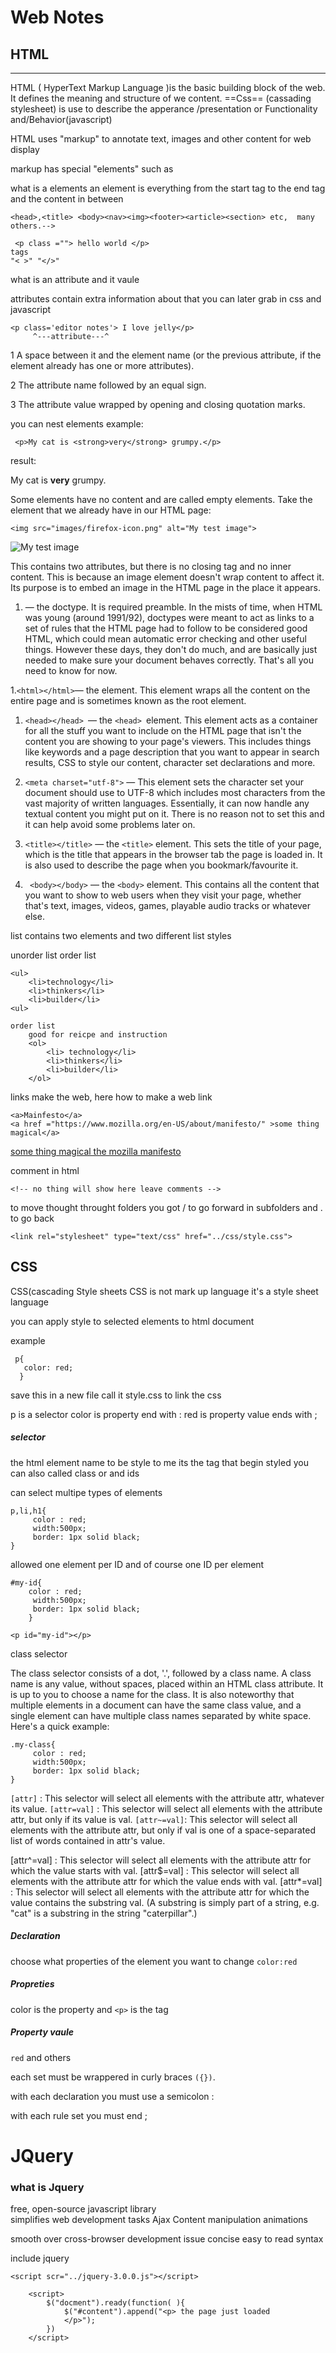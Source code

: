 # Web Notes
## HTML 
***

 HTML ( HyperText Markup Language )is the basic building block of  the web. It defines  the meaning and structure of we content. ==Css== (cassading stylesheet) is use to describe the apperance /presentation  or Functionality and/Behavior(javascript)
 
 HTML uses "markup" to annotate text, images and other content for web display 
 
markup has special "elements" such as
  
 what is a elements
  an element is  everything from the start tag to the  end tag and the content in between
  
 	<head>,<title> <body><nav><img><footer><article><section> etc, 	many others.-->

	 <p class =""> hello world </p>
 	tags 
 	"< >" "</>" 
 
 what is an attribute and it vaule
  	
 attributes contain extra information about
 that you can later grab in css and javascript
 
   	<p class='editor notes'> I love jelly</p>
   	     ^---attribute---^
   	     
  1  A space between it and the element name (or the previous attribute, if the element already has one or more attributes).

 2 The attribute name followed by an equal sign.
 
 3 The attribute value wrapped by opening and   closing quotation marks.
 
  you can nest elements
  example:
  
 	 <p>My cat is <strong>very</strong> grumpy.</p>
result:
 <p>My cat is <strong>very</strong> grumpy.</p>
 
 
Some elements have no content and are called empty elements. Take the <img> element that we already have in our HTML page:

	<img src="images/firefox-icon.png" alt="My test image">

<img src="images/firefox-icon.png" alt="My test image">

This contains two attributes, but there is no closing </img> tag and no inner content. This is because an image element doesn't wrap content to affect it. Its purpose is to embed an image in the HTML page in the place it appears.


1. <!DOCTYPE html> — the doctype. It is required preamble. In the mists of time, when HTML was young (around 1991/92), doctypes were meant to act as links to a set of rules that the HTML page had to follow to be considered good HTML, which could mean automatic error checking and other useful things. However these days, they don't do much, and are basically just needed to make sure your document behaves correctly. That's all you need to know for now.

1.` <html></html> `— the <html> element. This element wraps all the content on the entire page and is sometimes known as the root element.

1.  `<head></head> `— the  `<head> `element. This element acts as a container for all the stuff you want to include on the HTML page that isn't the content you are showing to your page's viewers. This includes things like keywords and a page description that you want to appear in search results, CSS to style our content, character set declarations and more.

1. `<meta charset="utf-8">` — This element sets the character set your document should use to UTF-8 which includes most characters from the vast majority of written languages. Essentially, it can now handle any textual content you might put on it. There is no reason not to set this and it can help avoid some problems later on.

1. `<title></title>` — the `<title>` element. This sets the title of your page, which is the title that appears in the browser tab the page is loaded in. It is also used to describe the page when you bookmark/favourite it.

1. ` <body></body>` — the `<body>` element. This contains all the content that you want to show to web users when they visit your page, whether that's text, images, videos, games, playable audio tracks or whatever else.

list  contains two elements 
and two different list styles
 
 unorder list order list
 
 	<ul>
 		<li>technology</li>
 		<li>thinkers</li>
 		<li>builder</li>
 	<ul> 
 	
 	order list 
 		good for reicpe and instruction 
 		<ol>
 			<li> technology</li>
 			<li>thinkers</li>
 			<li>builder</li>
 		</ol>
 		
 		
 links make the web,
 here how to make a web link
 
 	<a>Mainfesto</a>
 	<a href ="https://www.mozilla.org/en-US/about/manifesto/" >some thing magical</a>

<a href ="https://www.mozilla.org/en-US/about/manifesto/" >some thing magical the mozilla manifesto</a>

comment in html  

	<!-- no thing will show here leave comments -->

to move thought  throught folders 
you got  / to go forward in subfolders
 and  . to go back 
 
 	<link rel="stylesheet" type="text/css" href="../css/style.css">
 	
 

## CSS
 
 CSS(cascading Style sheets
 CSS is not  mark up language it's
 a style sheet language
 
  you can apply style to selected elements
  to html document 
  
  example 
  
	 p{
	   color: red;
	  }

 save this in a new file  call it style.css 
 to link the css
  <link href="styles/styles.css" rel="stylesheet">
  
  p is a selector
  color is property end with :
  red is  property value  ends with  ;
  
##### selector 
  the html element name  to be style 
  to me its the tag that begin styled
   you can also called class  or and ids
   
   can select multipe types of elements
	
	p,li,h1{
		 color : red;
		 width:500px;
		 border: 1px solid black;
	}   
allowed one element per ID and of course one ID per element
 
 	#my-id{
	 	color : red;
		 width:500px;
		 border: 1px solid black;
		} 
	
	<p id="my-id"></p>

class selector 

The class selector consists of a dot, '.', followed by a class name. A class name is any value, without spaces, placed within an HTML class attribute. It is up to you to choose a name for the class. It is also noteworthy that multiple elements in a document can have the same class value, and a single element can have multiple class names separated by white space. Here's a quick example:

 	.my-class{
		 color : red;
		 width:500px;
		 border: 1px solid black;
	}   
	
`[attr]` : This selector will select all elements with the attribute attr, whatever its value.
`[attr=val]` : This selector will select all elements with the attribute attr, but only if its value is val.
`[attr~=val]`: This selector will select all elements with the attribute attr, but only if  val is one of a space-separated list of words contained in attr's value. 



[attr^=val] : This selector will select all elements with the attribute attr for which the value starts with val.
[attr$=val] : This selector will select all elements with the attribute attr for which the value ends with val.
[attr*=val] : This selector will select all elements with the attribute attr for which the value contains the substring val. (A substring is simply part of a string, e.g. "cat" is a substring in the string "caterpillar".) 

	
##### Declaration
   	 
  choose what properties of the element you want to change `color:red`

#####  Propreties 

color is the property and `<p>` is the tag   

##### Property vaule

`red` and others


 each set must be wrappered in
 curly braces `({})`.
  
  with each declaration you must use a semicolon :
  
  with each rule set you must end ;

   
  
# JQuery 

### what is Jquery

free, open-source javascript library  
simplifies web development tasks
Ajax Content manipulation animations

smooth over cross-browser development issue
concise easy to read syntax


 
   include jquery
   
   	<script scr="../jquery-3.0.0.js"></script>
   	
	   	<script>
		   	$("docment").ready(function( ){
		   		$("#content").append("<p> the page just loaded
		   		</p>");
		   	})
	   	</script>
	  
	
		  
